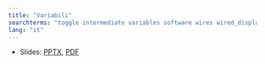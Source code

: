 ```yaml
---
title: "Variabili"
searchterms: "toggle intermediate variables software wires wired_display_blocks inputs"
lang: "it"
---
```

 <ul>
 <li class="ng-binding">Slides:
 <a href="translations/it/intermediate/Variabili.pptx">PPTX</a>,
 <a href="translations/it/intermediate/Variabili.pdf">PDF</a>
 </li>
 </ul>
